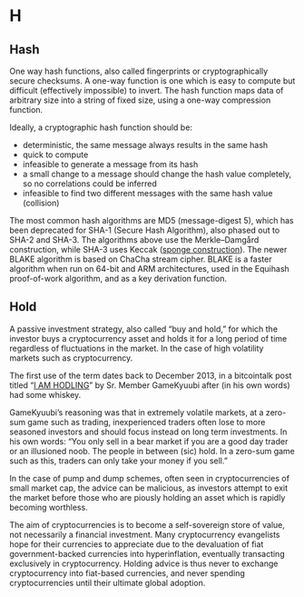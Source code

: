 # H

## Hash

One way hash functions, also called fingerprints or cryptographically secure checksums. A one-way function is one which is easy to compute but difficult (effectively impossible) to invert. The hash function maps data of arbitrary size into a string of fixed size, using a one-way compression function.

Ideally, a cryptographic hash function should be:

- deterministic, the same message always results in the same hash
- quick to compute
- infeasible to generate a message from its hash
- a small change to a message should change the hash value completely, so no correlations could be inferred
- infeasible to find two different messages with the same hash value (collision)

The most common hash algorithms are MD5 (message-digest 5), which has been deprecated for SHA-1 (Secure Hash Algorithm), also phased out to SHA-2 and SHA-3. The algorithms above use the Merkle–Damgård construction, while SHA-3 uses Keccak ([sponge construction](https://en.wikipedia.org/wiki/Sponge_function)). The newer BLAKE algorithm is based on ChaCha stream cipher. BLAKE is a faster algorithm when run on 64-bit and ARM architectures, used in the Equihash proof-of-work algorithm, and as a key derivation function.

## Hold

A passive investment strategy, also called “buy and hold,” for which the investor buys a cryptocurrency asset and holds it for a long period of time regardless of fluctuations in the market. In the case of high volatility markets such as cryptocurrency.

The first use of the term dates back to December 2013, in a bitcointalk post titled “[I AM HODLING](https://bitcointalk.org/index.php?topic=375643.msg4022997#msg4022997)” by Sr. Member GameKyuubi after (in his own words) had some whiskey.

GameKyuubi’s reasoning was that in extremely volatile markets, at a zero-sum game such as trading, inexperienced traders often lose to more seasoned investors and should focus instead on long term investments. In his own words: “You only sell in a bear market if you are a good day trader or an illusioned noob. The people in between (sic) hold. In a zero-sum game such as this, traders can only take your money if you sell.”

In the case of pump and dump schemes, often seen in cryptocurrencies of small market cap, the advice can be malicious, as investors attempt to exit the market before those who are piously holding an asset which is rapidly becoming worthless.

The aim of cryptocurrencies is to become a self-sovereign store of value, not necessarily a financial investment. Many cryptocurrency evangelists hope for their currencies to appreciate due to the devaluation of fiat government-backed currencies into hyperinflation, eventually transacting exclusively in cryptocurrency. Holding advice is thus never to exchange cryptocurrency into fiat-based currencies, and never spending cryptocurrencies until their ultimate global adoption.